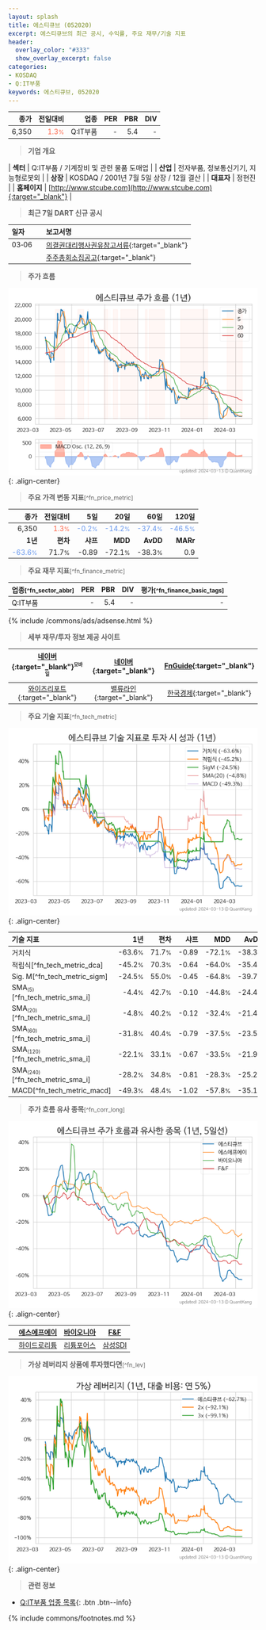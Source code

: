 ```yaml
---
layout: splash
title: 에스티큐브 (052020)
excerpt: 에스티큐브의 최근 공시, 수익률, 주요 재무/기술 지표
header:
  overlay_color: "#333"
  show_overlay_excerpt: false
categories:
- KOSDAQ
- Q:IT부품
keywords: 에스티큐브, 052020
---
```


| **종가** | **전일대비** | **업종** | **PER** | **PBR** | **DIV** |
| -------: | -----------: | -------: | ------: | ------: | ------: |
| 6,350 | <span style="color: tomato">1.3<small>%</small></span> | Q:IT부품 | - | 5.4 | - |

<!-- more -->


> **기업 개요**<a id="company"></a>

| <span style="white-space:nowrap;">**섹터**</span> | Q:IT부품 / 기계장비 및 관련 물품 도매업 |
| <span style="white-space:nowrap;">**산업**</span> | 전자부품, 정보통신기기, 지능형로봇외 |
| <span style="white-space:nowrap;">**상장**</span> | KOSDAQ / 2001년 7월 5일 상장 / 12월 결산 |
| <span style="white-space:nowrap;">**대표자**</span> | 정현진 |
| <span style="white-space:nowrap;">**홈페이지**</span> | [http://www.stcube.com](http://www.stcube.com){:target="_blank"} |


> **최근 7일 DART 신규 공시**<a id="dart"></a>

| **일자** |      | **보고서명** |
| :------- | :--- | :----------- |
| 03&#x2011;06 | | [의결권대리행사권유참고서류](https://dart.fss.or.kr/dsaf001/main.do?rcpNo=20240306000098){:target="_blank"} |
|  | | [주주총회소집공고](https://dart.fss.or.kr/dsaf001/main.do?rcpNo=20240306000090){:target="_blank"} |


> **주가 흐름**<a id="price"></a>

![052020](/stock/images/052020.png){: .align-center}


> **주요 가격 변동 지표**<small>[^fn_price_metric]</small>

| **종가** | **전일대비** | **5일** | **20일** | **60일** | **120일** |
| -------: | -----------: | ------: | -------: | -------: | --------: |
| 6,350 | <span style="color: tomato">1.3<small>%</small></span> | <span style="color: cornflowerblue">-0.2<small>%</small></span> | <span style="color: cornflowerblue">-14.2<small>%</small></span> | <span style="color: cornflowerblue">-37.4<small>%</small></span> | <span style="color: cornflowerblue">-46.5<small>%</small></span> |
| **1년** | **편차** | **샤프** | **MDD** | **AvDD** | **MARr** |
| <span style="color: cornflowerblue">-63.6<small>%</small></span> | 71.7<small>%</small> | -0.89 | -72.1<small>%</small> | -38.3<small>%</small> | 0.9 |


> **주요 재무 지표**<small>[^fn_finance_metric]</small>

| **업종**<small>[^fn_sector_abbr]</small> | **PER** | **PBR** | **DIV** | **평가**<small>[^fn_finance_basic_tags]</small> |
| :--------------------------------------- | ------: | ------: | ------: | ----------------------------------------------: |
| Q:IT부품 | - | 5.4 | - | - |



{% include /commons/ads/adsense.html %}

> **세부 재무/투자 정보 제공 사이트**

| [네이버](https://m.stock.naver.com/domestic/stock/052020/finance/summary){:target="_blank"}<sup><small>모바일</small></sup> | [네이버](https://finance.naver.com/item/coinfo.naver?code=052020){:target="_blank"} | [FnGuide](https://comp.fnguide.com/SVO2/ASP/SVD_Invest.asp?gicode=A052020&MenuYn=Y){:target="_blank"} |
| :---: | :---: | :---: |
| [와이즈리포트](https://comp.wisereport.co.kr/company/c1040001.aspx?cmp_cd=052020){:target="_blank"} | [밸류라인](https://www.valueline.co.kr/finance/summary/052020){:target="_blank"} | [한국경제](https://markets.hankyung.com/stock/052020/financial-summary){:target="_blank"} |


> **주요 기술 지표**<small>[^fn_tech_metric]</small>


![052020](/stock/images/052020_tech.png){: .align-center}

| **기술 지표** | **1년** | **편차** | **샤프** | **MDD** | **AvDD** |
| :------------ | ------: | -----------: | -------: | ------: | -------: |
| 거치식 | -63.6<small>%</small> | 71.7<small>%</small> | -0.89 | -72.1<small>%</small> | -38.3<small>%</small> |
| 적립식[^fn_tech_metric_dca] | -45.2<small>%</small> | 70.3<small>%</small> | -0.64 | -64.0<small>%</small> | -35.4<small>%</small> |
| Sig. M[^fn_tech_metric_sigm] | -24.5<small>%</small> | 55.0<small>%</small> | -0.45 | -64.8<small>%</small> | -39.7<small>%</small> |
| SMA<small><sub>(5)</sub></small>[^fn_tech_metric_sma_i] | -4.4<small>%</small> | 42.7<small>%</small> | -0.10 | -44.8<small>%</small> | -24.4<small>%</small> |
| SMA<small><sub>(20)</sub></small>[^fn_tech_metric_sma_i] | -4.8<small>%</small> | 40.2<small>%</small> | -0.12 | -32.4<small>%</small> | -21.4<small>%</small> |
| SMA<small><sub>(60)</sub></small>[^fn_tech_metric_sma_i] | -31.8<small>%</small> | 40.4<small>%</small> | -0.79 | -37.5<small>%</small> | -23.5<small>%</small> |
| SMA<small><sub>(120)</sub></small>[^fn_tech_metric_sma_i] | -22.1<small>%</small> | 33.1<small>%</small> | -0.67 | -33.5<small>%</small> | -21.9<small>%</small> |
| SMA<small><sub>(240)</sub></small>[^fn_tech_metric_sma_i] | -28.2<small>%</small> | 34.8<small>%</small> | -0.81 | -28.3<small>%</small> | -25.2<small>%</small> |
| MACD[^fn_tech_metric_macd] | -49.3<small>%</small> | 48.4<small>%</small> | -1.02 | -57.8<small>%</small> | -35.1<small>%</small> |


> **주가 흐름 유사 종목**<a id="corr"></a><small>[^fn_corr_long]</small>

![052020](/stock/images/052020_corr.png){: .align-center}

|       | [에스에프에이](/056190/) | [바이오니아](/064550/) | [F&F](/383220/) |
| :---: | :------------------------------------: | :------------------------------------: | :------------------------------------: |
|       | [하이드로리튬](/101670/) | [리튬포어스](/073570/) | [삼성SDI](/006400/) |


> **가상 레버리지 상품에 투자했다면**<a id="2x"></a><small>[^fn_lev]</small>

![052020](/stock/images/052020_2x.png){: .align-center}


> **관련 정보**

- [Q:IT부품 업종 목록](/stats/sector/kosdaq_업종_IT부품_종목/){: .btn .btn--info}

{% include commons/footnotes.md %}